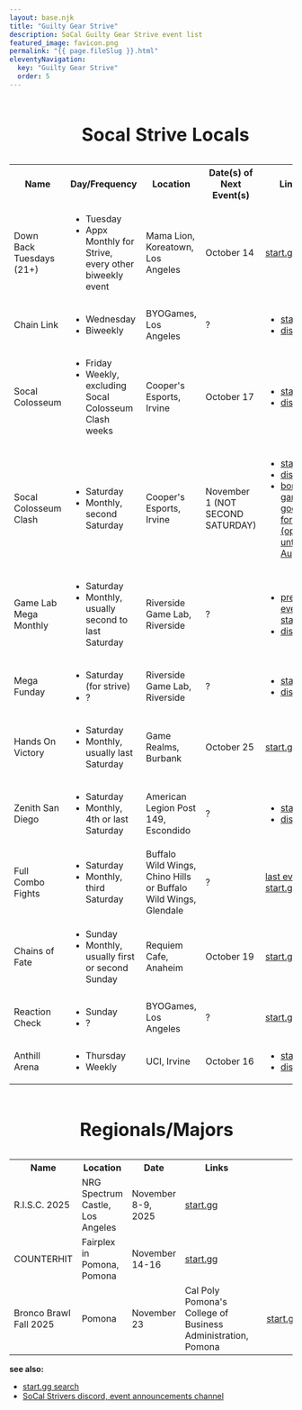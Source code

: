 ```yaml
---
layout: base.njk
title: "Guilty Gear Strive"
description: SoCal Guilty Gear Strive event list
featured_image: favicon.png
permalink: "{{ page.fileSlug }}.html"
eleventyNavigation:
  key: "Guilty Gear Strive"
  order: 5
---
```


<table class="events">
			<caption><h1>Socal Strive Locals</h1></caption>
			  <tr>
				<th>Name</th>
				<th>Day/Frequency</th>
				<th>Location</th>
				<th>Date(s) of Next Event(s)</th>
				<th>Links</th>
			  </tr>
			  <tr>
				<td>Down Back Tuesdays (21+)</td>
				<td>
					<ul>
						<li>Tuesday</li>
						<li>Appx Monthly for Strive, every other biweekly event</li>
					</ul>
					</td>
				<td>Mama Lion, Koreatown, Los Angeles</td>
				<td>October 14</td>
				<td><a href="https://www.start.gg/DBT">start.gg</a></td>
			  </tr>
			  <tr>
				<td>Chain Link</td>
				<td>
					<ul>
						<li>Wednesday</li>
						<li>Biweekly</li>
					</ul>
					</td>
				<td>BYOGames, Los Angeles</td>
				<td>?</td>
				<td>
					<ul>
						<li><a href="https://start.gg/clinkhh1">start.gg</a></li>
						<li><a href="https://discord.gg/kE5JQSuzsa">discord</a></li>
					</ul>
					</td>
			  </tr>
			  <tr>
				<td>Socal Colosseum</td>
				<td>
					<ul>
						<li>Friday</li>
						<li>Weekly, excluding Socal Colosseum Clash weeks</li>
					</ul>
					</td>
				<td>Cooper's Esports, Irvine</td>
				<td>October 17</td>
				<td>
					<ul>
						<li><a href="https://www.start.gg/socalcolosseum">start.gg</a></li>
						<li><a href="https://discord.gg/p7bQE3JXdK">discord</a></li>
					</ul>
					</td>
			  </tr>
			  <tr>
				<td>Socal Colosseum Clash</td>
				<td>
					<ul>
						<li>Saturday</li>
						<li>Monthly, second Saturday</li>
					</ul>
					</td>
				<td>Cooper's Esports, Irvine</td>
				<td>November 1 (NOT SECOND SATURDAY)</td>
				<td>
					<ul>
						<li><a href="https://www.start.gg/socalclash">start.gg</a></li>
						<li><a href="https://discord.gg/p7bQE3JXdK">discord</a></li>
						<li><a href="https://forms.gle/Xh53wgR8SmnN7C888">bonus game google form (open until Aug 15)</a></li>
					</ul>
					</td>
			  </tr>
			  <tr>
				<td>Game Lab Mega Monthly</td>
				<td>
					<ul>
						<li>Saturday</li>
						<li>Monthly, usually second to last Saturday</li>
					</ul>
					</td>
				<td>Riverside Game Lab, Riverside</td>
				<td>?</td>
				<td>
					<ul>
						<li><a href="https://start.gg/glmm21">previous event start.gg</a></li>
						<li><a href="https://discord.gg/sRHQcfR">discord</a></li>
					</ul>
					</td>
			  </tr>
			  <tr>
				<td>Mega Funday</td>
				<td>
					<ul>
						<li>Saturday (for strive)</li>
						<li>?</li>
					</ul>
					</td>
				<td>Riverside Game Lab, Riverside</td>
				<td>?</td>
				<td>
					<ul>
						<li><a href="https://start.gg/megafunday">start.gg</a></li>
						<li><a href="https://discord.gg/sRHQcfR">discord</a></li>
					</ul>
					</td>
			  </tr>
			  <tr>
				<td>Hands On Victory</td>
				<td>
					<ul>
						<li>Saturday</li>
						<li>Monthly, usually last Saturday</li>
					</ul>
					</td>
				<td>Game Realms, Burbank</td>
				<td>October 25</td>
				<td><a href="start.gg/hov">start.gg</a></td> 
			  </tr>
			  <tr>
				<td>Zenith San Diego</td>
				<td>
					<ul>
						<li>Saturday</li>
						<li>Monthly, 4th or last Saturday</li>
					</ul>
					</td>
				<td>American Legion Post 149, Escondido</td>
				<td>?</td>
				<td>
					<ul>
						<li><a href="https://www.start.gg/tournament/zenith-san-diego-43-a-local-reborn/details">start.gg</a></li>
						<li><a href="https://discord.gg/7bWeA7kHZj">discord</a></li>
					</ul>
					</td>
			  </tr>		
			  <tr>
				<td>Full Combo Fights</td>
				<td>
					<ul>
						<li>Saturday</li>
						<li>Monthly, third Saturday</li>
					</ul>
					</td>
				<td>Buffalo Wild Wings, Chino Hills or Buffalo Wild Wings, Glendale</td>
				<td>?</td>
				<td><a href="https://www.start.gg/tournament/full-combo-fights-at-buffalo-wild-wings-chino-hills-july/details">last event start.gg</a></td>
			  </tr>	
			  <tr>
				<td>Chains of Fate</td>
				<td>
					<ul>
						<li>Sunday</li>
						<li>Monthly, usually first or second Sunday</li>
					</ul>
					</td>
				<td>Requiem Cafe, Anaheim</td>
				<td>October 19 </td>
				<td><a href="https://www.start.gg/CoFMonthly">start.gg</a></td>
			  </tr>
					<tr>
						<td>Reaction Check</td>
						<td><ul><li>Sunday</li><li>?</li></ul></td>
						<td>BYOGames, Los Angeles</td>
						<td>?</td>
						<td><a href="https://www.start.gg/tournament/reaction-check-4/details">start.gg</a></td></tr>
								<tr>
						<td>Anthill Arena</td>
						<td><ul><li>Thursday</li><li>Weekly</li></ul></td>
						<td>UCI, Irvine</td>
						<td>October 16</td>
						<td><ul><li><a href="https://start.gg/anthillarena">start.gg</a></li><li><a href="https://discord.gg/xHhSeaQ">discord</a></li></ul></td></tr>
			</table>
			<table class="events">
			<caption><h1>Regionals/Majors</h1></caption>
			  <tr>
				<th>Name</th>
				<th>Location</th>
				<th>Date</th>
				<th>Links</th>
			  </tr>
			  <tr>
				<td>R.I.S.C. 2025</td>
				<td>NRG Spectrum Castle, Los Angeles</td>
				<td>November 8-9, 2025</td>
				<td><a href="https://start.gg/RISC2025">start.gg</a></td>
			  </tr>
					<tr>
						<td style="text-transform:uppercase"><span >counterhit</span></td>
						<td>Fairplex in Pomona, Pomona</td>
      <td>November 14-16</td>
						<td><a href="https://www.start.gg/tournament/counterhit-a-cali-cup-fgc-event-with-chain-shift-events-av-underground/details">start.gg</a></td>
					</tr>
					<tr>
						<td>Bronco Brawl Fall 2025</td>
						<td>Pomona</td>
						<td>November 23</td>
						<td>Cal Poly Pomona's College of Business Administration, Pomona<td>
						<td><a href="https://www.start.gg/tournament/bronco-brawl-fall-2025/details">start.gg</a></td>
					</tr>
			</table>
			<section>
			<p><b>see also:</b></p>
			<ul>
				<li><a href="https://www.start.gg/search/near_me?indices%5Bindex_id_hub%5D%5BrefinementList%5D%5Bpage%5D=1&indices%5Bindex_id_hub%5D%5Bpage%5D=1&indices%5Bindex_id_hub%5D%5Brange%5D%5Bpage%5D=1&refinementList%5Bevents.videogame.id%5D=33945&refinementList%5Bstate%5D%5B0%5D=1&page=1&configure%5BhitsPerPage%5D=10&configure%5Bfilters%5D=profileType%3Atournament&configure%5BaroundLatLngViaIP%5D=false&configure%5BaroundLatLng%5D=33.6845673%2C%20-117.8265049&configure%5BaroundRadius%5D=160934">start.gg search</a></li>
				<li><a href="https://discord.gg/dD3Dk2wrjs">SoCal Strivers discord, event announcements channel</a></li>
			</ul>
			</section>
